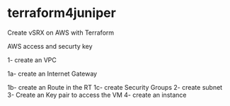 # terraform4juniper

Create vSRX on AWS with Terraform

AWS access and securty key

 1- create an VPC
 
 1a- create an Internet Gateway
 
 1b- create an Route in the RT
 1c- create Security Groups
 2- create subnet
 3- Create an Key pair to access the VM
 4- create an instance
